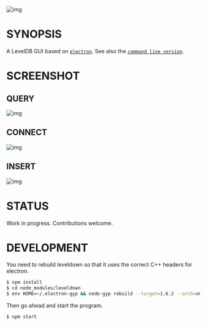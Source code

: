 ![img](/assets/img/leveldb.png)

# SYNOPSIS
A LevelDB GUI based on [`electron`][1]. See also the [`command line version`][0].

# SCREENSHOT

## QUERY
![img](/docs/screenshot1.png)

## CONNECT
![img](/docs/screenshot2.png)

## INSERT
![img](/docs/screenshot3.png)

# STATUS
Work in progress. Contributions welcome.

# DEVELOPMENT
You need to rebuild leveldown so that it uses the correct C++ headers for electron.

```bash
$ npm install
$ cd node_modules/leveldown
$ env HOME=~/.electron-gyp && node-gyp rebuild --target=1.6.2 --arch=x64 --dist-url=https://atom.io/download/atom-shell
```

Then go ahead and start the program.
```bash
$ npm start
```

[0]:https://github.com/hij1nx/lev
[1]:https://github.com/atom/atom-shell
